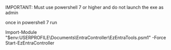 IMPORTANT: Must use powershell 7 or higher and do not launch the exe as admin

once in powershell 7 run

Import-Module "$env:USERPROFILE\Documents\EntraController\EzEntraTools.psm1" -Force
Start-EzEntraController


